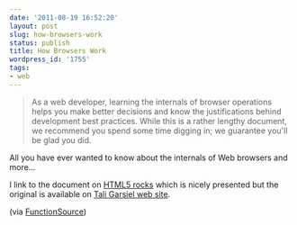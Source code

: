 ```yaml
---
date: '2011-08-19 16:52:20'
layout: post
slug: how-browsers-work
status: publish
title: How Browsers Work
wordpress_id: '1755'
tags:
- web
---
```


> As a web developer, learning the internals of browser operations helps you make better decisions and know the justifications behind development best practices. While this is a rather lengthy document, we recommend you spend some time digging in; we guarantee you'll be glad you did.

All you have ever wanted to know about the internals of Web browsers and more...  

I link to the document on [HTML5 rocks][html5rocks] which is nicely presented but the original is available on [Tali Garsiel web site][tali].

(via [FunctionSource][functionsource])

[functionsource]: http://functionsource.com/post/how-browsers-work
[html5rocks]: http://www.html5rocks.com/en/tutorials/internals/howbrowserswork/
[tali]: http://taligarsiel.com/Projects/howbrowserswork1.htm
